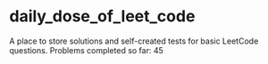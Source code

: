 # daily_dose_of_leet_code

A place to store solutions and self-created tests for basic LeetCode questions. Problems completed so far: 45
